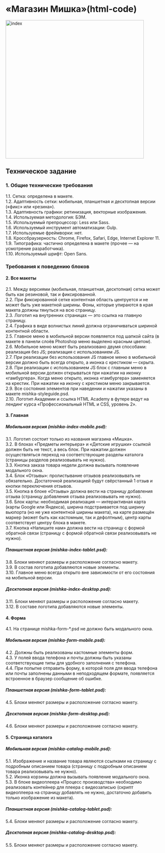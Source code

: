 # «Магазин Мишка»(html-code)

<img width="450" alt="index" src="https://a.radikal.ru/a14/2102/96/1083bfecf41b.png">

## Техническое задание

### 1. Общие технические требования

1.1. Сетка: определена в макете.<br>
1.2. Адаптивность сетки: мобильная, планшетная и десктопная версии («фикс» или «резина»).<br>
1.3. Адаптивность графики: ретинизация, векторные изображения.<br>
1.4. Используемая методология: БЭМ.<br>
1.5. Используемый препроцессор: Less или Sass.<br>
1.6. Используемый инструмент автоматизации: Gulp.<br>
1.7. Используемые фреймворки: нет.<br>
1.8. Кроссбраузерность: Chrome, Firefox, Safari, Edge, Internet Explorer 11.<br>
1.9. Типографика: частично определена в макете (прочее — на усмотрение разработчика).<br>
1.10. Используемый шрифт: Open Sans.<br>

### Требования к поведению блоков

#### 2. Все макеты

2.1. Между версиями (мобильная, планшетная, десктопная) сетка может быть как резиновой, так и фиксированной.<br>
2.2. При фиксированной сетке контентная область центруется и не может быть уже макетной ширины. Фоны, которые упираются в края макета должны тянуться на всю страницу.<br>
2.3. Логотип на внутренних страницах — это ссылка на главную страницу.<br>
2.4. Графика в виде волнистых линий должна ограничиваться шириной контентной области.<br>
2.5. Главное меню в мобильной версии появляется под шапкой сайта (в макете в панели слоёв Photoshop меню выделено красным цветом).<br>
2.6. Мобильное меню может быть реализовано двумя способами: реализация без JS; реализация с использованием JS.<br>
2.7. При реализации без использования JS главное меню в мобильной версии должно быть всегда открыто, а иконка с крестиком — скрыта.<br>
2.8. При реализации с использованием JS блок с главным меню в мобильной версии должен открываться при нажатии на иконку «гамбургера». Когда меню открыто, иконка «гамбургера» заменяется на крестик. При нажатии на иконку с крестиком меню закрывается.<br>
2.9. Все состояния элементов при наведении и нажатии указаны в макете mishka-styleguide.psd.<br>
2.10. Логотип Академии и ссылка HTML Academy в футере ведут на лендинг курса «Профессиональный HTML и CSS, уровень 2».<br>

#### 3. Главная
##### Мобильная версия (mishka-index-mobile.psd):
3.1. Логотип состоит только из названия магазина «Мишка».<br>
3.2. В блоках «Предметы интерьера» и «Детские игрушки» ссылкой должен быть не текст, а весь блок. При нажатии должен осуществляться переход на соответствующие разделы каталога (страницы разделов реализовывать не нужно).<br>
3.3. Кнопка заказа товара недели должна вызывать появление модального окна.<br>
3.4. Блок «Отзывы»: пролистывание отзывов реализовывать не обязательно. Достаточной реализацией будут свёрстанный 1 отзыв и кнопки переключения отзывов.<br>
3.5. Кнопка в блоке «Отзывы» должна вести на страницу добавления отзыва (страницу добавления отзыва реализовывать не нужно).<br>
3.6. Блок карты: необходимая реализация — интерактивная карта (карты Google или Яндекса), ширина подстраивается под ширину вьюпорта (но не уже контентной ширины макета), на карте размещён маркер (может быть как кастомным, так и дефолтным), центр карты соответствует центру блока в макете.<br>
3.7. Кнопка «Напишите нам» должна вести на страницу с формой обратной связи (страницу с формой обратной связи реализовывать не нужно).<br>

##### Планшетная версия (mishka-index-tablet.psd):
3.8. Блоки меняют размеры и расположение согласно макету.<br>
3.9. В состав логотипа добавляются новые элементы.<br>
3.10. Главное меню всегда открыто вне зависимости от его состояния на мобильной версии.<br>

##### Десктопная версия (mishka-index-desktop.psd):
3.11. Блоки меняют размеры и расположение согласно макету.<br>
3.12. В составе логотипа добавляются новые элементы.<br>

#### 4. Форма
4.1. На странице mishka-form-*.psd не должно быть модального окна.<br>

##### Мобильная версия (mishka-form-mobile.psd):
4.2. Должны быть реализованы кастомные элементы форм.<br>
4.3. У полей ввода телефона и почты должны быть указаны соответствующие типы для удобного заполнения с телефона.<br>
4.4. При попытке отправить форму, в которой поля для ввода телефона или почты заполнены данными в неподходящем формате, появляется встроенное в браузер сообщение об ошибке.<br>

##### Планшетная версия (mishka-form-tablet.psd):
4.5. Блоки меняют размеры и расположение согласно макету.<br>

##### Десктопная версия (mishka-form-desktop.psd):
4.6. Блоки меняют размеры и расположение согласно макету.<br>

#### 5. Страница каталога
##### Мобильная версия (mishka-catalog-mobile.psd):
5.1. Изображение и название товара являются ссылками на страницу с подробным описанием товара (страницу с подробным описанием товара реализовывать не нужно).<br>
5.2. Иконка корзины должна вызывать появление модального окна.<br>
5.3. В блоке видеоплеера «Процесс производства» необходимо реализовать контейнер для плеера с видеозаписью (скрипт видеоплеера на страницу добавлять не нужно, достаточно добавить только изображение из макета).<br>

##### Планшетная версия (mishka-catalog-tablet.psd):
5.4. Блоки меняют размеры и расположение согласно макету.

##### Десктопная версия (mishka-catalog-desktop.psd):
5.5. Блоки меняют размеры и расположение согласно макету.
